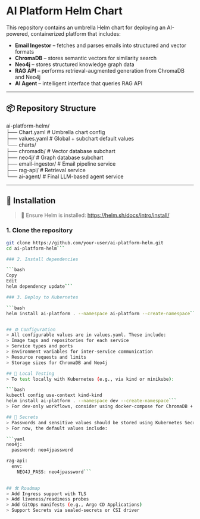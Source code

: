# AI Platform Helm Chart

This repository contains an umbrella Helm chart for deploying an AI-powered, containerized platform that includes:

- **Email Ingestor** – fetches and parses emails into structured and vector formats
- **ChromaDB** – stores semantic vectors for similarity search
- **Neo4j** – stores structured knowledge graph data
- **RAG API** – performs retrieval-augmented generation from ChromaDB and Neo4j
- **AI Agent** – intelligent interface that queries RAG API

---

## 📦 Repository Structure
ai-platform-helm/   	
├── Chart.yaml # Umbrella chart config   	   
├── values.yaml # Global + subchart default values   	
└── charts/   	
├── chromadb/ # Vector database subchart   	
├── neo4j/ # Graph database subchart   	
├── email-ingestor/ # Email pipeline service   	
├── rag-api/ # Retrieval service   	
└── ai-agent/ # Final LLM-based agent service   	


---

## 🚀 Installation

> 📝 Ensure Helm is installed: https://helm.sh/docs/intro/install/

### 1. Clone the repository

```bash
git clone https://github.com/your-user/ai-platform-helm.git
cd ai-platform-helm```

### 2. Install dependencies

```bash
Copy
Edit
helm dependency update```

### 3. Deploy to Kubernetes

```bash
helm install ai-platform . --namespace ai-platform --create-namespace```


## ⚙️ Configuration
> All configurable values are in values.yaml. These include:
> Image tags and repositories for each service
> Service types and ports
> Environment variables for inter-service communication
> Resource requests and limits
> Storage sizes for ChromaDB and Neo4j

## 🧪 Local Testing
> To test locally with Kubernetes (e.g., via kind or minikube):

```bash
kubectl config use-context kind-kind
helm install ai-platform . --namespace dev --create-namespace```
> For dev-only workflows, consider using docker-compose for ChromaDB + Neo4j mockups.

## 🔐 Secrets
> Passwords and sensitive values should be stored using Kubernetes Secrets or Vault.
> For now, the default values include:

```yaml
neo4j:
  password: neo4jpassword

rag-api:
  env:
    NEO4J_PASS: neo4jpassword```
	

## 🛠️ Roadmap
> Add Ingress support with TLS
> Add liveness/readiness probes
> Add GitOps manifests (e.g., Argo CD Applications)
> Support Secrets via sealed-secrets or CSI driver


